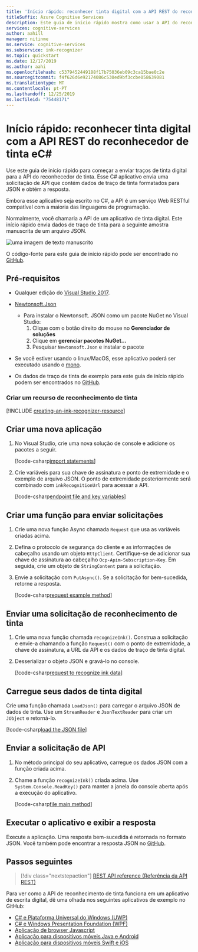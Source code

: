 ```yaml
---
title: 'Início rápido: reconhecer tinta digital com a API REST do reconhecedor de tinta eC#'
titleSuffix: Azure Cognitive Services
description: Este guia de início rápido mostra como usar a API do reconhecedor de tinta para começar a reconhecer traços de tinta digital.
services: cognitive-services
author: aahill
manager: nitinme
ms.service: cognitive-services
ms.subservice: ink-recognizer
ms.topic: quickstart
ms.date: 12/17/2019
ms.author: aahi
ms.openlocfilehash: c5379452449188f17b75036eb09c3ca15bae0c2e
ms.sourcegitcommit: f4f626d6e92174086c530ed9bf3ccbe058639081
ms.translationtype: MT
ms.contentlocale: pt-PT
ms.lasthandoff: 12/25/2019
ms.locfileid: "75448171"
---
```

# <a name="quickstart-recognize-digital-ink-with-the-ink-recognizer-rest-api-and-c"></a>Início rápido: reconhecer tinta digital com a API REST do reconhecedor de tinta eC#

Use este guia de início rápido para começar a enviar traços de tinta digital para a API do reconhecedor de tinta. Esse C# aplicativo envia uma solicitação de API que contém dados de traço de tinta formatados para JSON e obtém a resposta.

Embora esse aplicativo seja escrito no C#, a API é um serviço Web RESTful compatível com a maioria das linguagens de programação.

Normalmente, você chamaria a API de um aplicativo de tinta digital. Este início rápido envia dados de traço de tinta para a seguinte amostra manuscrita de um arquivo JSON.

![uma imagem de texto manuscrito](../media/handwriting-sample.jpg)

O código-fonte para este guia de início rápido pode ser encontrado no [GitHub](https://go.microsoft.com/fwlink/?linkid=2089502).

## <a name="prerequisites"></a>Pré-requisitos

- Qualquer edição do [Visual Studio 2017](https://visualstudio.microsoft.com/downloads/).
- [Newtonsoft.Json](https://www.newtonsoft.com/json)
    - Para instalar o Newtonsoft. JSON como um pacote NuGet no Visual Studio:
        1. Clique com o botão direito do mouse no **Gerenciador de soluções**
        2. Clique em **gerenciar pacotes NuGet...**
        3. Pesquisar `Newtonsoft.Json` e instalar o pacote
- Se você estiver usando o linux/MacOS, esse aplicativo poderá ser executado usando o [mono](https://www.mono-project.com/).

- Os dados de traço de tinta de exemplo para este guia de início rápido podem ser encontrados no [GitHub](https://github.com/Azure-Samples/cognitive-services-REST-api-samples/blob/master/dotnet/InkRecognition/quickstart/example-ink-strokes.json).

### <a name="create-an-ink-recognizer-resource"></a>Criar um recurso de reconhecimento de tinta

[!INCLUDE [creating-an-ink-recognizer-resource](../includes/setup-instructions.md)]

## <a name="create-a-new-application"></a>Criar uma nova aplicação

1. No Visual Studio, crie uma nova solução de console e adicione os pacotes a seguir. 
    
    [!code-csharp[import statements](~/cognitive-services-rest-samples/dotnet/InkRecognition/quickstart/recognizeInk.cs?name=imports)]

2. Crie variáveis para sua chave de assinatura e ponto de extremidade e o exemplo de arquivo JSON. O ponto de extremidade posteriormente será combinado com `inkRecognitionUrl` para acessar a API. 

    [!code-csharp[endpoint file and key variables](~/cognitive-services-rest-samples/dotnet/InkRecognition/quickstart/recognizeInk.cs?name=vars)]

## <a name="create-a-function-to-send-requests"></a>Criar uma função para enviar solicitações

1. Crie uma nova função Async chamada `Request` que usa as variáveis criadas acima.

2. Defina o protocolo de segurança do cliente e as informações de cabeçalho usando um objeto `HttpClient`. Certifique-se de adicionar sua chave de assinatura ao cabeçalho `Ocp-Apim-Subscription-Key`. Em seguida, crie um objeto de `StringContent` para a solicitação.
 
3. Envie a solicitação com `PutAsync()`. Se a solicitação for bem-sucedida, retorne a resposta.  
    
    [!code-csharp[request example method](~/cognitive-services-rest-samples/dotnet/InkRecognition/quickstart/recognizeInk.cs?name=request)]

## <a name="send-an-ink-recognition-request"></a>Enviar uma solicitação de reconhecimento de tinta

1. Crie uma nova função chamada `recognizeInk()`. Construa a solicitação e envie-a chamando a função `Request()` com o ponto de extremidade, a chave de assinatura, a URL da API e os dados de traço de tinta digital.

2. Desserializar o objeto JSON e gravá-lo no console. 
    
    [!code-csharp[request to recognize ink data](~/cognitive-services-rest-samples/dotnet/InkRecognition/quickstart/recognizeInk.cs?name=recognize)]

## <a name="load-your-digital-ink-data"></a>Carregue seus dados de tinta digital

Crie uma função chamada `LoadJson()` para carregar o arquivo JSON de dados de tinta. Use um `StreamReader` e `JsonTextReader` para criar um `JObject` e retorná-lo.

[!code-csharp[load the JSON file](~/cognitive-services-rest-samples/dotnet/InkRecognition/quickstart/recognizeInk.cs?name=loadJson)]

## <a name="send-the-api-request"></a>Enviar a solicitação de API

1. No método principal do seu aplicativo, carregue os dados JSON com a função criada acima. 

2. Chame a função `recognizeInk()` criada acima. Use `System.Console.ReadKey()` para manter a janela do console aberta após a execução do aplicativo.
    
    [!code-csharp[file main method](~/cognitive-services-rest-samples/dotnet/InkRecognition/quickstart/recognizeInk.cs?name=main)]


## <a name="run-the-application-and-view-the-response"></a>Executar o aplicativo e exibir a resposta

Execute a aplicação. Uma resposta bem-sucedida é retornada no formato JSON. Você também pode encontrar a resposta JSON no [GitHub](https://github.com/Azure-Samples/cognitive-services-REST-api-samples/blob/master/dotnet/InkRecognition/quickstart/example-response.json).


## <a name="next-steps"></a>Passos seguintes

> [!div class="nextstepaction"]
> [REST API reference (Referência da API REST)](https://go.microsoft.com/fwlink/?linkid=2089907)


Para ver como a API de reconhecimento de tinta funciona em um aplicativo de escrita digital, dê uma olhada nos seguintes aplicativos de exemplo no GitHub:
* [C# e Plataforma Universal do Windows (UWP)](https://go.microsoft.com/fwlink/?linkid=2089803)  
* [C# e Windows Presentation Foundation (WPF)](https://go.microsoft.com/fwlink/?linkid=2089804)
* [Aplicação de browser Javascript](https://go.microsoft.com/fwlink/?linkid=2089908)       
* [Aplicação para dispositivos móveis Java e Android](https://go.microsoft.com/fwlink/?linkid=2089906)
* [Aplicação para dispositivos móveis Swift e iOS](https://go.microsoft.com/fwlink/?linkid=2089805)

